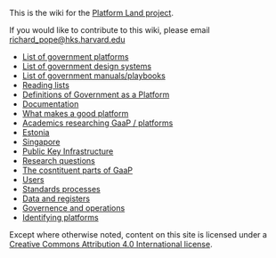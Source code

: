 <!-- TITLE: Welcome to the Platform Land Wiki -->


This is the wiki for the [Platform Land project](https://www.platformland.org).

If you would like to contribute to this wiki, please email [richard_pope@hks.harvard.edu](mailto:richard_pope@hks.harvard.edu)

* [List of government platforms](government-platforms)
* [List of government design systems](government-design-systems)
* [List of government manuals/playbooks](government-manuals-and-playbooks)
* [Reading lists](reading-lists)
* [Definitions of Government as a Platform](definitions-gaap)
* [Documentation](documentation)
* [What makes a good platform](good-platforms)
* [Academics researching GaaP / platforms](researchers)
* [Estonia](estonia)
* [Singapore](singapore)
* [Public Key Infrastructure](pki)
* [Research questions](research-questions)
* [The cosntituent parts of GaaP](components)
*  [Users](users)
*  [Standards processes](standards)
* [Data and registers](registers)
* [Governence and operations](governence)
* [Identifying platforms](identifying-platforms)


Except where otherwise noted, content on this site is licensed under a [Creative Commons Attribution 4.0 International license](https://creativecommons.org/licenses/by-nc/4.0/).